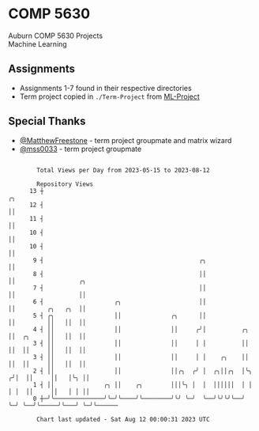 # COMP 5630
Auburn COMP 5630 Projects  
Machine Learning

## Assignments
- Assignments 1-7 found in their respective directories
- Term project copied in `./Term-Project` from [ML-Project](https://github.com/wumphlett/ML-Project)

## Special Thanks
- [@MatthewFreestone](https://github.com/MatthewFreestone) - term project groupmate and matrix wizard
- [@mss0033](https://github.com/mss0033) - term project groupmate

```

        Total Views per Day from 2023-05-15 to 2023-08-12

        Repository Views
      13 ┼                                                             ╭╮
      12 ┤                                                             ││
      11 ┤                                                             ││
      10 ┤                                                             ││
      10 ┤                                                             ││
       9 ┤                                            ╭╮               ││
       8 ┤                                            ││               ││                  ╭╮
       7 ┤                                            ││               ││                  ││
       6 ┤                    ╭╮                      ││               ││         ╭╮   ╭╮  ││
       5 ┤ ╭╮                 ││              ╭╮      ││               ││         ││   ││  ││
       4 ┤ ││                 ││              ││     ╭╯│          ╭╮   ││  ╭╮     ││   ││  ││
       3 ┤ ││                 ││              ││     │ │          ││   ││  ││     ││   ││  ││
       3 ┤ ││                 ││              ││     │ │    ╭╮    ││   ││  ││     ││   ││  ││
       2 ┤ ││                 ││              ││╭╮  ╭╯ │  ╭╮││╭╮  │╰╮ ╭╯│  ││     ││   │╰╮ ││
       1 ┤ ││              ╭╮ ││    ╭╮        │││╰╮ │  │  ││││││  │ │ │ │  ││     ││   │ │ ││
       0 ┼─╯╰──────────────╯╰─╯╰────╯╰────────╯╰╯ ╰─╯  ╰──╯╰╯╰╯╰──╯ ╰─╯ ╰──╯╰─────╯╰───╯ ╰─╯╰──────

        Chart last updated - Sat Aug 12 00:00:31 2023 UTC
        
```
